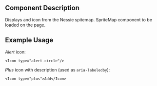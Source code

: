 ## Component Description

Displays and icon from the Nessie spitemap. SpriteMap component to be loaded on
the page.

## Example Usage

_Alert_ icon:
```
<Icon type="alert-circle"/>
```

_Plus_ icon with description (used as `aria-labeledby`):
```
<Icon type="plus">Add</Icon>
```
